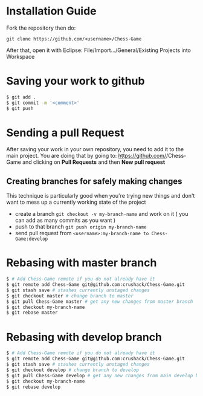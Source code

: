 # Installation Guide #

Fork the repository then do:
```
git clone https://github.com/<username>/Chess-Game
```
After that, open it with Eclipse:
  File/Import.../General/Existing Projects into Workspace

# Saving your work to github #

```bash
$ git add .
$ git commit -m '<comment>'
$ git push
```

# Sending a pull Request #

After saving your work in your own repository, you need to add it to the main project.
You are doing that by going to: https://github.com/<username>/Chess-Game
and clicking on **Pull Requests** and then **New pull request**

## Creating branches for safely making changes ##

This technique is particularly good when you're trying new things and don't want to mess up a currently working state of the project

 - create a branch `git checkout -v my-branch-name` and work on it ( you can add as many commits as you want )
 - push to that branch `git push origin my-branch-name`
 - send pull request from `<username>:my-branch-name to Chess-Game:develop`

# Rebasing with master branch #

```bash
$ # Add Chess-Game remote if you do not already have it
$ git remote add Chess-Game git@github.com:crushack/Chess-Game.git
$ git stash save # stashes currently unstaged changes
$ git checkout master # change branch to master
$ git pull Chess-Game master # get any new changes from master branch
$ git checkout my-branch-name
$ git rebase master
```

# Rebasing with develop branch #

```bash
$ # Add Chess-Game remote if you do not already have it
$ git remote add Chess-Game git@github.com:crushack/Chess-Game.git
$ git stash save # stashes currently unstaged changes
$ git checkout develop # change branch to develop
$ git pull Chess-Game develop # get any new changes from main develop branch
$ git checkout my-branch-name
$ git rebase develop
```
